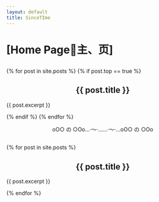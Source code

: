 ```yaml
---
layout: default
title: SinceTIme
---
```


# [Home Page🌸主、页]

<center><h2><Features🌸置、顶\></h2></center>

{% for post in site.posts %}
{% if post.top == true %}

<div class="article-entry">

<center><h2>{{ post.title }}</h2></center>

<p>{{ post.excerpt }}</p>

<a href="{{ post.url }}"><div class="circle"></div></a>

</div>

{% endif %}
{% endfor %}

<center>οΟ○     の     ○Οο…·～·……·～·…οΟ○     の     ○Οο</center>

<center><h2><Latest🌸Posts\></h2></center>

{% for post in site.posts %}

<div class="article-entry">

<center><h2>{{ post.title }}</h2></center>


<p>{{ post.excerpt }}</p>

<a href="{{ post.url }}"><div class="circle"></div></a>

</div>

{% endfor %}
